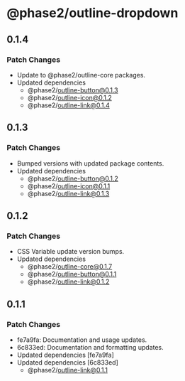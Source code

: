 # @phase2/outline-dropdown

## 0.1.4

### Patch Changes

- Update to @phase2/outline-core packages.
- Updated dependencies
  - @phase2/outline-button@0.1.3
  - @phase2/outline-icon@0.1.2
  - @phase2/outline-link@0.1.4

## 0.1.3

### Patch Changes

- Bumped versions with updated package contents.
- Updated dependencies
  - @phase2/outline-button@0.1.2
  - @phase2/outline-icon@0.1.1
  - @phase2/outline-link@0.1.3

## 0.1.2

### Patch Changes

- CSS Variable update version bumps.
- Updated dependencies
  - @phase2/outline-core@0.1.7
  - @phase2/outline-button@0.1.1
  - @phase2/outline-link@0.1.2

## 0.1.1

### Patch Changes

- fe7a9fa: Documentation and usage updates.
- 6c833ed: Documentation and formatting updates.
- Updated dependencies [fe7a9fa]
- Updated dependencies [6c833ed]
  - @phase2/outline-link@0.1.1
